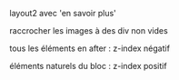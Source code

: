 layout2 avec 'en savoir plus' 

raccrocher les images à des div non vides

tous les éléments en after : z-index négatif

éléments naturels du bloc : z-index positif